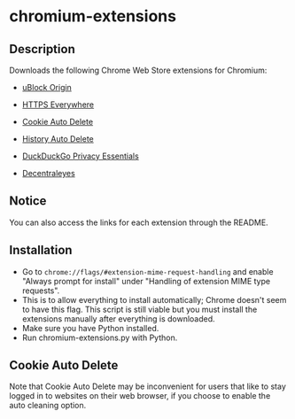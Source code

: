 # chromium-extensions
## Description

Downloads the following Chrome Web Store extensions for Chromium:

- [uBlock Origin](https://clients2.google.com/service/update2/crx?response=redirect&prodversion=49.0&acceptformat=crx3&x=id%3Dcjpalhdlnbpafiamejdnhcphjbkeiagm%26installsource%3Dondemand%26uc)

- [HTTPS Everywhere](https://clients2.google.com/service/update2/crx?response=redirect&prodversion=49.0&acceptformat=crx3&x=id%3Dgcbommkclmclpchllfjekcdonpmejbdp%26installsource%3Dondemand%26uc)

- [Cookie Auto Delete](https://clients2.google.com/service/update2/crx?response=redirect&prodversion=49.0&acceptformat=crx3&x=id%3Dfhcgjolkccmbidfldomjliifgaodjagh%26installsource%3Dondemand%26uc)

- [History Auto Delete](https://clients2.google.com/service/update2/crx?response=redirect&prodversion=49.0&acceptformat=crx3&x=id%3Dbhfakmaiadhflpjloimlagikhodjiefj%26installsource%3Dondemand%26uc)

- [DuckDuckGo Privacy Essentials](https://clients2.google.com/service/update2/crx?response=redirect&prodversion=49.0&acceptformat=crx3&x=id%3Dbkdgflcldnnnapblkhphbgpggdiikppg%26installsource%3Dondemand%26uc)

- [Decentraleyes](https://clients2.google.com/service/update2/crx?response=redirect&prodversion=49.0&acceptformat=crx3&x=id%3Dldpochfccmkkmhdbclfhpagapcfdljkj%26installsource%3Dondemand%26uc)

## Notice
You can also access the links for each extension through the README.

## Installation
- Go to ```chrome://flags/#extension-mime-request-handling``` and enable "Always prompt for install" under "Handling of extension MIME type requests".
- This is to allow everything to install automatically; Chrome doesn't seem to have this flag. This script is still viable but you must install the extensions manually after everything is downloaded.
- Make sure you have Python installed. 
- Run chromium-extensions.py with Python.

## Cookie Auto Delete
Note that Cookie Auto Delete may be inconvenient for users that like to stay logged in to websites on their web browser, if you choose to enable the auto cleaning option.
